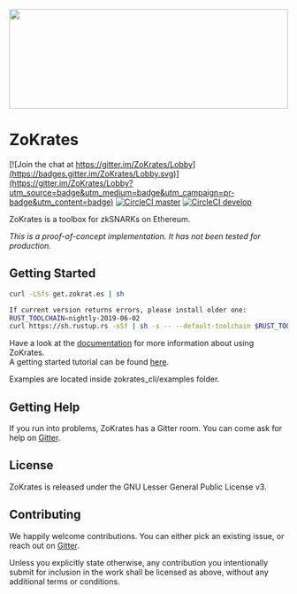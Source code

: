 
<img src="http://www.redaktion.tu-berlin.de/fileadmin/fg308/icons/projekte/logos/ZoKrates_logo.svg" width="100%" height="180">

# ZoKrates

[![Join the chat at https://gitter.im/ZoKrates/Lobby](https://badges.gitter.im/ZoKrates/Lobby.svg)](https://gitter.im/ZoKrates/Lobby?utm_source=badge&utm_medium=badge&utm_campaign=pr-badge&utm_content=badge)
[![CircleCI master](https://img.shields.io/circleci/project/github/Zokrates/ZoKrates/master.svg?label=master)](https://circleci.com/gh/Zokrates/ZoKrates/tree/master)
[![CircleCI develop](https://img.shields.io/circleci/project/github/Zokrates/ZoKrates/develop.svg?label=develop)](https://circleci.com/gh/Zokrates/ZoKrates/tree/develop)

ZoKrates is a toolbox for zkSNARKs on Ethereum.

_This is a proof-of-concept implementation. It has not been tested for production._

## Getting Started

```bash
curl -LSfs get.zokrat.es | sh

If current version returns errors, please install older one:
RUST_TOOLCHAIN=nightly-2019-06-02
curl https://sh.rustup.rs -sSf | sh -s -- --default-toolchain $RUST_TOOLCHAIN -y
```

Have a look at the [documentation](https://zokrates.github.io/) for more information about using ZoKrates.  
A getting started tutorial can be found [here](https://zokrates.github.io/sha256example.html).

Examples are located inside zokrates_cli/examples folder.

## Getting Help

If you run into problems, ZoKrates has a Gitter room. You can come ask for help on [Gitter](https://gitter.im/ZoKrates/Lobby).

## License

ZoKrates is released under the GNU Lesser General Public License v3.

## Contributing

We happily welcome contributions. You can either pick an existing issue, or reach out on [Gitter](https://gitter.im/ZoKrates/Lobby).

Unless you explicitly state otherwise, any contribution you intentionally submit for inclusion in the work shall be licensed as above, without any additional terms or conditions.
